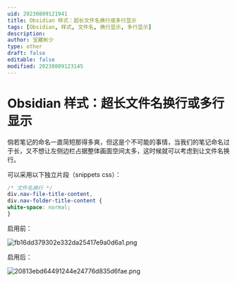 ```yaml
---
uid: 20230809121941
title: Obsidian 样式：超长文件名换行或多行显示
tags: [Obsidian, 样式, 文件名, 换行显示, 多行显示]
description: 
author: 宝藏彬少
type: other
draft: false
editable: false
modified: 20230809123145
---
```


# Obsidian 样式：超长文件名换行或多行显示

倘若笔记的命名一直简短那得多爽，但这是个不可能的事情，当我们的笔记命名过于长，又不想让左侧边栏占据整体画面空间太多，这时候就可以考虑到让文件名换行。

可以采用以下独立片段（snippets css）：

```css
/* 文件名换行 */
div.nav-file-title-content,
div.nav-folder-title-content {
white-space: normal;
}
```

启用前：

![fb16dd379302e332da25417e9a0d6a1.png](https://cdn.pkmer.cn/images/fb16dd379302e332da25417e9a0d6a1.png!pkmer)

启用后：

![20813ebd64491244e24776d835d6fae.png](https://cdn.pkmer.cn/images/20813ebd64491244e24776d835d6fae.png!pkmer)
